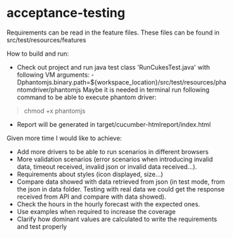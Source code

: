 # acceptance-testing

Requirements can be read in the feature files. These files can be found in src/test/resources/features

How to build and run:
- Check out project and run java test class 'RunCukesTest.java' with following VM arguments:
-Dphantomjs.binary.path=${workspace_location}/src/test/resources/phantomdriver/phantomjs
Maybe it is needed in terminal run following command to be able to execute phantom driver:
> chmod +x phantomjs

- Report will be generated in target/cucumber-htmlreport/index.html

Given more time I would like to achieve:
- Add more drivers to be able to run scenarios in different browsers
- More validation scenarios (error scenarios when introducing invalid data, timeout received, invalid json or invalid data received...).
- Requirements about styles (icon displayed, size...)
- Compare data showed with data retrieved from json (in test mode, from the json in data folder. Testing with real data we could get the response received from API and compare with data showed).
- Check the hours in the hourly forecast with the expected ones.
- Use examples when required to increase the coverage
- Clarify how dominant values are calculated to write the requirements and test properly
